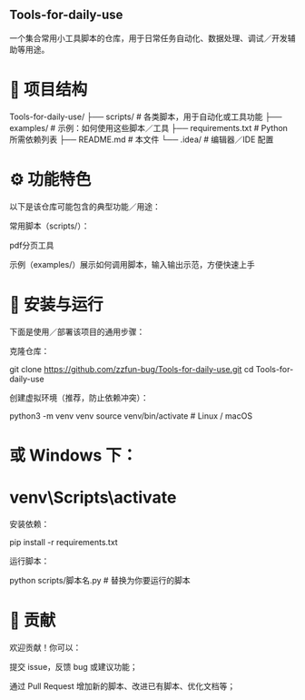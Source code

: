 ## Tools-for-daily-use

一个集合常用小工具脚本的仓库，用于日常任务自动化、数据处理、调试／开发辅助等用途。

# 📂 项目结构
Tools-for-daily-use/
├── scripts/            # 各类脚本，用于自动化或工具功能
├── examples/           # 示例：如何使用这些脚本／工具
├── requirements.txt    # Python 所需依赖列表
├── README.md           # 本文件
└── .idea/              # 编辑器／IDE 配置

# ⚙️ 功能特色

以下是该仓库可能包含的典型功能／用途：

常用脚本（scripts/）：

pdf分页工具

示例（examples/）展示如何调用脚本，输入输出示范，方便快速上手

# 🔧 安装与运行

下面是使用／部署该项目的通用步骤：

克隆仓库：

git clone https://github.com/zzfun-bug/Tools-for-daily-use.git
cd Tools-for-daily-use


创建虚拟环境（推荐，防止依赖冲突）：

python3 -m venv venv
source venv/bin/activate    # Linux / macOS
# 或 Windows 下：
# venv\Scripts\activate


安装依赖：

pip install -r requirements.txt


运行脚本：

python scripts/脚本名.py     # 替换为你要运行的脚本


# 📝 贡献

欢迎贡献！你可以：

提交 issue，反馈 bug 或建议功能；

通过 Pull Request 增加新的脚本、改进已有脚本、优化文档等；

